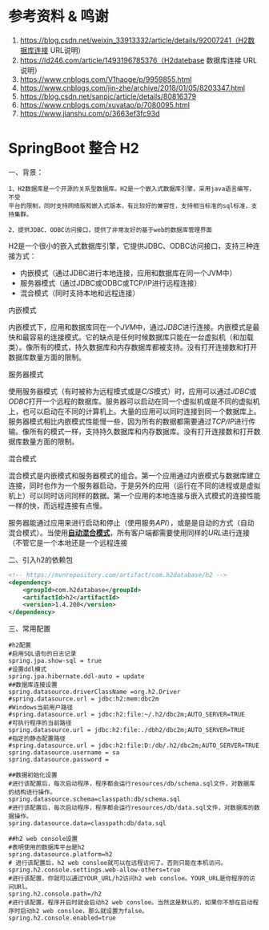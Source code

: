 # 参考资料 & 鸣谢

1. https://blog.csdn.net/weixin_33913332/article/details/92007241（H2数据库连接 URL说明）
2. https://ld246.com/article/1493196785376（H2datebase 数据库连接 URL 说明）
3. https://www.cnblogs.com/V1haoge/p/9959855.html
4. https://www.cnblogs.com/jin-zhe/archive/2018/01/05/8203347.html
5. https://blog.csdn.net/sanpic/article/details/80816379
6. https://www.cnblogs.com/xuyatao/p/7080095.html
7. https://www.jianshu.com/p/3663ef3fc93d



# SpringBoot 整合 H2

一、背景：

```
1、H2数据库是一个开源的关系型数据库。H2是一个嵌入式数据库引擎，采用java语言编写，不受
平台的限制，同时支持网络版和嵌入式版本，有比较好的兼容性，支持相当标准的sql标准，支持集群。

2、提供JDBC、ODBC访问接口，提供了非常友好的基于web的数据库管理界面
```

H2是一个很小的嵌入式数据库引擎，它提供JDBC、ODBC访问接口，支持三种连接方式：

- 内嵌模式（通过JDBC进行本地连接，应用和数据库在同一个JVM中）
- 服务器模式（通过JDBC或ODBC或TCP/IP进行远程连接）
- 混合模式（同时支持本地和远程连接）

内嵌模式

内嵌模式下，应用和数据库同在一个*JVM*中，通过*JDBC*进行连接。内嵌模式是最快和最容易的连接模式。它的缺点是任何时候数据库只能在一台虚拟机（和加载类）。像所有的模式，持久数据库和内存数据库都被支持。没有打开连接数和打开数据库数量方面的限制。



服务器模式

使用服务器模式（有时被称为远程模式或是*C/S*模式）时，应用可以通过*JDBC*或*ODBC*打开一个远程的数据库。服务器可以启动在同一个虚拟机或是不同的虚拟机上，也可以启动在不同的计算机上。大量的应用可以同时连接到同一个数据库上。服务器模式相比内嵌模式性能慢一些，因为所有的数据都需要通过*TCP/IP*进行传输。像所有的模式一样，支持持久数据库和内存数据库。没有打开连接数和打开数据库数量方面的限制。

 

混合模式

混合模式是内嵌模式和服务器模式的组合。第一个应用通过内嵌模式与数据库建立连接，同时也作为一个服务器启动，于是另外的应用（运行在不同的进程或是虚拟机上）可以同时访问同样的数据。第一个应用的本地连接与嵌入式模式的连接性能一样的快，而远程连接有点慢。

服务器能通过应用来进行启动和停止（使用服务*API*），或是是自动的方式（自动混合模式）。当使用[**自动混合模式**](https://blog.csdn.net/admin/blogs/new#auto_mixed_mode)，所有客户端都需要使用同样的*URL*进行连接（不管它是一个本地还是一个远程连接



二、引入h2的依赖包

```xml
<!-- https://mvnrepository.com/artifact/com.h2database/h2 -->
<dependency>
    <groupId>com.h2database</groupId>
    <artifactId>h2</artifactId>
    <version>1.4.200</version>
</dependency>
```

三、常用配置

```properties
#h2配置
#启用SQL语句的日志记录
spring.jpa.show-sql = true
#设置ddl模式
spring.jpa.hibernate.ddl-auto = update
##数据库连接设置
spring.datasource.driverClassName =org.h2.Driver
#spring.datasource.url = jdbc:h2:mem:dbc2m
#Windows当前用户路径
#spring.datasource.url = jdbc:h2:file:~/.h2/dbc2m;AUTO_SERVER=TRUE
#可执行程序的当前路径
spring.datasource.url = jdbc:h2:file:./dbh2/dbc2m;AUTO_SERVER=TRUE
#指定的静态配置路径
#spring.datasource.url = jdbc:h2:file:D:/db/.h2/dbc2m;AUTO_SERVER=TRUE
spring.datasource.username = sa
spring.datasource.password =

##数据初始化设置
#进行该配置后，每次启动程序，程序都会运行resources/db/schema.sql文件，对数据库的结构进行操作。
spring.datasource.schema=classpath:db/schema.sql
#进行该配置后，每次启动程序，程序都会运行resources/db/data.sql文件，对数据库的数据操作。
spring.datasource.data=classpath:db/data.sql

##h2 web console设置
#表明使用的数据库平台是h2
spring.datasource.platform=h2
# 进行该配置后，h2 web consloe就可以在远程访问了。否则只能在本机访问。
spring.h2.console.settings.web-allow-others=true
#进行该配置，你就可以通过YOUR_URL/h2访问h2 web consloe。YOUR_URL是你程序的访问URl。
spring.h2.console.path=/h2
#进行该配置，程序开启时就会启动h2 web consloe。当然这是默认的，如果你不想在启动程序时启动h2 web consloe，那么就设置为false。
spring.h2.console.enabled=true
```



